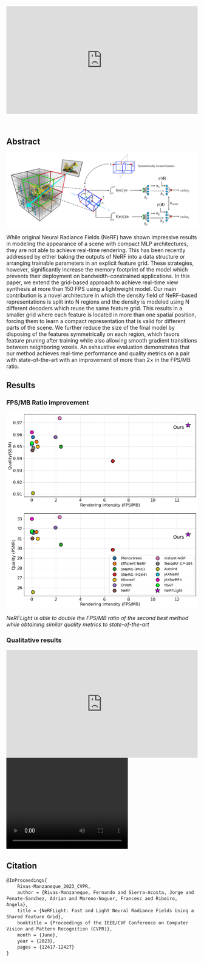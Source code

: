 <style>
.center-iframe {
display: flex;
justify-content: center;
align-items: center;
width: 100%;
aspect-ratio: 16 / 9;
margin-left: auto;
margin-right: auto;
}
</style>

<div class="center-iframe">
<iframe width="100%" height="100%" src="https://www.youtube.com/embed/0Htmud7crog" title="YouTube video player" frameborder="0" allow="accelerometer; autoplay; clipboard-write; encrypted-media; gyroscope; picture-in-picture; web-share" allowfullscreen></iframe>
</div>

&nbsp;
## Abstract
![pipeline](https://github.com/Ediolot/nerflight/blob/gh-pages/assets/pipeline.png?raw=true)

While original Neural Radiance Fields (NeRF) have shown impressive results in modeling the appearance of a scene with compact MLP architectures, they are not able to achieve real-time rendering. This has been recently addressed by either baking the outputs of NeRF into a data structure or arranging trainable parameters in an explicit feature grid. These strategies, however, significantly increase the memory footprint of the model which prevents their deployment on bandwidth-constrained applications. In this paper, we extend the grid-based approach to achieve real-time view synthesis at more than 150 FPS using a lightweight model. Our main contribution is a novel architecture in which the density field of NeRF-based representations is split into N regions and the density is modeled using N different decoders which reuse the same feature grid. This results in a smaller grid where each feature is located in more than one spatial position, forcing them to learn a compact representation that is valid for different parts of the scene. We further reduce the size of the final model by disposing of the features symmetrically on each region, which favors feature pruning after training while also allowing smooth gradient transitions between neighboring voxels. An exhaustive evaluation demonstrates that our method achieves real-time performance and quality metrics on a pair with state-of-the-art with an improvement of more than 2× in the FPS/MB ratio.


## Results

### FPS/MB Ratio improvement
![ratio-improvement](https://github.com/Ediolot/nerflight/blob/gh-pages/assets/results1.png?raw=true)


*NeRFLight is able to double the FPS/MB ratio of the second best method while obtaining similar quality metrics to state-of-the-art*

### Qualitative results

<div class="center-iframe">
<iframe width="100%" height="100%" src="https://www.youtube.com/embed/vxX_cHRkwtk?autoplay=1" title="YouTube video player" frameborder="0" allow="accelerometer; autoplay; clipboard-write; encrypted-media; gyroscope; picture-in-picture; web-share" allowfullscreen></iframe>
</div>

<video width="320" height="240" controls>
  <source src="https://github.com/Ediolot/nerflight/blob/gh-pages/assets/NERFCOMPS.mp4?raw=true" type="video/mp4">
Your browser does not support the video tag.
</video>

## Citation
```
@InProceedings{
    Rivas-Manzaneque_2023_CVPR,
    author = {Rivas-Manzaneque, Fernando and Sierra-Acosta, Jorge and Penate-Sanchez, Adrian and Moreno-Noguer, Francesc and Ribeiro, Angela},
    title = {NeRFLight: Fast and Light Neural Radiance Fields Using a Shared Feature Grid},
    booktitle = {Proceedings of the IEEE/CVF Conference on Computer Vision and Pattern Recognition (CVPR)},
    month = {June},
    year = {2023},
    pages = {12417-12427}
}
```
